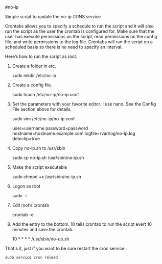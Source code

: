 #no-ip

Simple script to update the no-ip DDNS service 

Crontabs allows you to specify a schedule to run the script and it will also run the script as the user the crontab is configured for. Make sure that the user has execute permissions on the script, read permissions on the config file, and write permissions to the log file. Crontabs will run the script on a scheduled basis so there is no need to specify an interval.

Here’s how to run the script as root.

1. Create a folder in etc.

    sudo mkdir /etc/no-ip
    
2. Create a config file.

    sudo touch /etc/no-ip/no-ip.conf
    
3. Set the parameters with your favorite editor. I use nano. See the Config File section above for details.

    sudo vim /etc/no-ip/no-ip.conf

    user=username 
    password=password 
    hostname=hostname.example.com
    logfile=/var/log/no-ip.log
    detectip=true
    
4. Copy no-ip.sh to /usr/sbin

    sudo cp no-ip.sh /usr/sbin/no-ip.sh
    
5. Make the script executable

    sudo chmod +x /usr/sbin/no-ip.sh
    
6. Logon as root

    sudo -i
    
7. Edit root’s crontab

    crontab -e
    
8. Add the entry to the bottom. 10 tells crontab to run the script evert 10 minutes and save the crontab.

    10 * * * * /usr/sbin/no-up.sh
    
    
That's it, just if you want to be sure restart the cron service : 

    sudo service cron reload 
